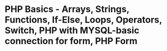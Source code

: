 # PHP Basics - Arrays, Strings, Functions, If-Else, Loops, Operators, Switch, PHP with MYSQL-basic connection for form, PHP Form
